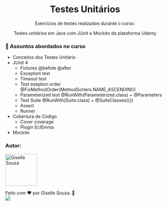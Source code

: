 <h1 align="center">Testes Unitários</h1>

<p align="center">Exercícios de testes realizados durante o curso:</p>
<p align="center">Testes unitários em Java com JUnit e Mockito da plataforma Udemy</p>

### 💬 Assuntos abordados no curso
- Conceitos dos Testes Unitário
- JUnit 4
    - Fixtures @befote @after
    - Exception test
    - Timeout test
    - Test exeption order @FixMethodOrder(MethodSorters.NAME_ASCENDING)
    - Parameterized test @RunWith(Parameterized.class) + @Parameters
    - Test Suite @RunWith(Suite.class) + @SuiteClasses({})
    - Assert
    - Runner
- Cobertura de Código
    - Cover coverage
    - Plugin EclEmma
- Mockito 

 
### Autor:

<img alt="Giselle Souza" title="Giselle Souza" src="https://github.com/gisellesouzaa.png" height="100" width="100"/>

Feito com ❤️ por Giselle Souza. 👋
<br>
<a href="https://www.linkedin.com/in/giselle-de-souza-gabriel/" target="_blank"><img src="https://img.shields.io/badge/-LinkedIn-05122A?style=for-the-flat&logo=linkedin&logoColor=white" target="_blank"></a>
